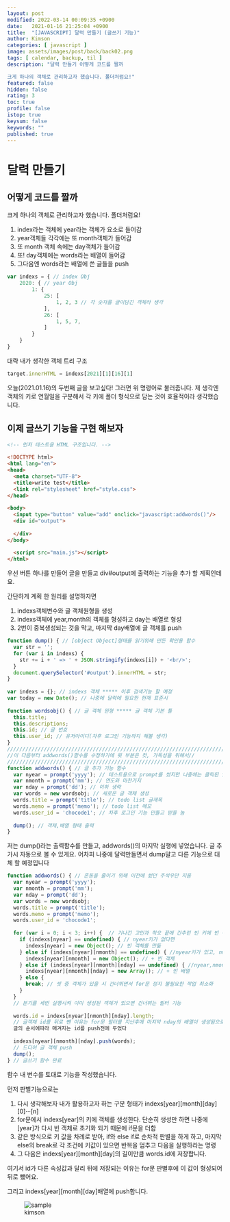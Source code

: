```yaml
---
layout: post
modified: 2022-03-14 00:09:35 +0900
date:   2021-01-16 21:25:04 +0900
title:  "[JAVASCRIPT] 달력 만들기 (글쓰기 기능)"
author: Kimson
categories: [ javascript ]
image: assets/images/post/back/back02.png
tags: [ calendar, backup, til ]
description: "달력 만들기 어떻게 코드를 짤까

크게 하나의 객체로 관리하고자 했습니다. 폴더처럼요!"
featured: false
hidden: false
rating: 3
toc: true
profile: false
istop: true
keysum: false
keywords: ""
published: true
---
```


# 달력 만들기

## 어떻게 코드를 짤까

크게 하나의 객체로 관리하고자 했습니다. 폴더처럼요!

1. index라는 객체에 year라는 객체가 요소로 들어감
2. year객체들 각각에는 또 month객체가 들어감
3. 또 month 객체 속에는 day객체가 들어감
4. 또! day객체에는 words라는 배열이 들어감
5. 그다음엔 words라는 배열에 쓴 글들을 push

```javascript
var indexs = { // index Obj
    2020: { // year Obj
        1: {
            25: [
                1, 2, 3 // 각 숫자를 글이담긴 객체라 생각
            ],
            26: [
                1, 5, 7,
            ]
        }
    }
}
```

대략 내가 생각한 객체 트리 구조

```javascript
target.innerHTML = indexs[2021][1][16][1]
```

오늘(2021.01.16)의 두번째 글을 보고싶다! 그러면 위 명령어로 불러줍니다. 제 생각엔 객체의 키로 연월일을 구분해서 각 키에 폴더 형식으로 담는 것이 효율적이라 생각했습니다.

## 이제 글쓰기 기능을 구현 해보자

```html
<!-- 먼저 테스트용 HTML 구조입니다. -->
 
<!DOCTYPE html>
<html lang="en">
<head>
  <meta charset="UTF-8">
  <title>write test</title>
  <link rel="stylesheet" href="style.css">
</head>
 
<body>
  <input type="button" value="add" onclick="javascript:addwords()"/>
  <div id="output">
    
  </div>
</body>
 
  <script src="main.js"></script>
</html>
```

우선 버튼 하나를 만들어 글을 만들고 div#output에 출력하는 기능을 추가 할 계획인데요.

간단하게 계획 한 원리를 설명하자면

1. indexs객체변수와 글 객체원형을 생성
2. indexs객체에 year,month의 객체를 형성하고 day는 배열로 형성
3. 2번이 중복생성되는 것을 막고, 마지막 day배열에 글 객체를 push

```javascript
function dump() { // [object Object]형태를 읽기위해 만든 확인용 함수
  var str = '';
  for (var i in indexs) {
    str += i + ' => ' + JSON.stringify(indexs[i]) + '<br/>';
  }
  document.querySelector('#output').innerHTML = str;
}
 
var indexs = {}; // indexs 객체 ***** 이후 검색기능 할 예정
var today = new Date(); // 나중에 달력에 필요한 현재 표준시
 
function wordsobj() { // 글 객체 원형 ***** 글 객체 기본 틀
  this.title;
  this.descriptions;
  this.id; // 글 번호
  this.user_id; // 유저아이디(차후 로그인 기능까지 해볼 생각)
}
/////////////////////////////////////////////////////////////////////////
//이 다음부터 addwords()함수를 수정하기에 윗 부분은 컷, 가독성을 위해서//
/////////////////////////////////////////////////////////////////////////
function addwords() { // 글 추가 기능 함수
  var nyear = prompt('yyyy'); // 테스트용으로 prompt를 썼지만 나중에는 클릭된 일자의 연도를 받을 예정
  var nmonth = prompt('mm'); // 연도와 마찬가지
  var nday = prompt('dd'); // 이하 생략
  var words = new wordsobj; // 새로운 글 객체 생성
  words.title = prompt('title'); // todo list 글제목
  words.memo = prompt('memo'); // todo list 메모
  words.user_id = 'chocode1'; // 차후 로그인 기능 만들고 받을 놈
 
  dump(); // 객체,배열 형태 출력
}
```

저는 dump()라는 출력함수를 만들고, addwords()의 마지막 실행에 넣었습니다. 글 추가시 자동으로 볼 수 있게요. 어차피 나중에 달력만들면서 dump말고 다른 기능으로 대체 할 예정입니다

```javascript
function addwords() { // 혼동을 줄이기 위해 이전에 썼던 주석우만 지움
  var nyear = prompt('yyyy');
  var nmonth = prompt('mm');
  var nday = prompt('dd');
  var words = new wordsobj;
  words.title = prompt('title');
  words.memo = prompt('memo');
  words.user_id = 'chocode1';
 
  for (var i = 0; i < 3; i++) {  // 기나긴 고민과 착오 끝에 간추린 빈 키에 빈 객체 넣기
    if (indexs[nyear] == undefined) { // nyear키가 없다면
      indexs[nyear] = new Object(); // 빈 객체를 만듦
    } else if (indexs[nyear][nmonth] == undefined) { //nyear키가 있고, nmonth키 없다면
      indexs[nyear][nmonth] = new Object(); // + 빈 객체
    } else if (indexs[nyear][nmonth][nday] == undefined) { //nyear,nmonth 있고 nday없다면
      indexs[nyear][nmonth][nday] = new Array(); // + 빈 배열
    } else {
      break; // 셋 중 객체가 있을 시 건너뛰면서 for문 정지 불필요한 작업 최소화
    }
  }
  // 분기를 세번 실행시켜 이미 생성된 객체가 있으면 건너뛰는 필터 기능
  
  words.id = indexs[nyear][nmonth][nday].length;
  // 글객체 id를 뒤로 뺀 이유는 for문 필터를 지난후에 마지막 nday의 배열이 생성됨으로
  글의 순서에따라 매겨지는 id를 push전에 두었다
  
  indexs[nyear][nmonth][nday].push(words);
  // 드디어 글 객체 push
  dump();
} // 글쓰기 함수 완료
```

함수 내 변수를 토대로 기능을 작성했습니다.

먼저 판별기능으로는

1. 다시 생각해보자 내가 활용하고자 하는 구문 형태가 indexs[year][month][day][0]···[n]
2. for문에서 indexs[year]의 키에 객체를 생성한다. 단순히 생성만 하면 나중에 [year]가 다시 빈 객체로 초기화 되기 때문에 if문을 더함
3. 같은 방식으로 키 값을 차례로 받아, if와 else if로 순차적 판별을 하게 하고, 마지막 else의 break로 각 조건에 키값이 있으면 반복을 멈추고 다음을 실행하라는 명령
4. 그 다음은 indexs[year][month][day]의 길이만큼 words.id에 저장합니다.

여기서 id가 다른 속성값과 달리 뒤에 저장되는 이유는 for문 판별후에 이 값이 형성되어 뒤로 뺐어요.

그리고 indexs[year][month][day]배열에 push합니다.

<figure class="text-center">
<span class="w-inline-block">
   <img src="{{site.baseurl}}/assets/images/post/back/back01.png" alt="sample" title="sample">
   <figcaption>kimson</figcaption>
</span>
</figure>